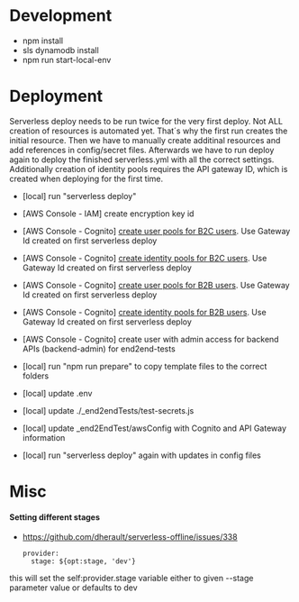 # Development

- npm install
- sls dynamodb install
- npm run start-local-env

# Deployment

Serverless deploy needs to be run twice for the very first deploy. Not ALL creation of resources is automated yet. That´s why the first run creates the initial resource. Then we have to manually create additinal resources and add references in config/secret files. Afterwards we have to run deploy again to deploy the finished serverless.yml with all the correct settings. Additionally creation of identity pools requires the API gateway ID, which is created when deploying for the first time.

- [local] run "serverless deploy"
- [AWS Console - IAM] create encryption key id
- [AWS Console - Cognito] [create user pools for B2C users](https://serverless-stack.com/chapters/create-a-cognito-user-pool.html). Use Gateway Id created on first serverless deploy
- [AWS Console - Cognito] [create identity pools for B2C users](https://serverless-stack.com/chapters/create-a-cognito-identity-pool.html). Use Gateway Id created on first serverless deploy
- [AWS Console - Cognito] [create user pools for B2B users](https://serverless-stack.com/chapters/create-a-cognito-user-pool.html). Use Gateway Id created on first serverless deploy
- [AWS Console - Cognito] [create identity pools for B2B users](https://serverless-stack.com/chapters/create-a-cognito-identity-pool.html). Use Gateway Id created on first serverless deploy
- [AWS Console - Cognito] create user with admin access for backend APIs (backend-admin) for end2end-tests
- [local] run "npm run prepare" to copy template files to the correct folders
- [local] update .env
- [local] update ./_end2endTests/test-secrets.js
- [local] update _end2EndTest/awsConfig with Cognito and API Gateway information

- [local] run "serverless deploy" again with updates in config files

# Misc

#### Setting different stages
- https://github.com/dherault/serverless-offline/issues/338

      provider:
        stage: ${opt:stage, 'dev'}
this will set the self:provider.stage variable either to given --stage parameter value or defaults to dev
